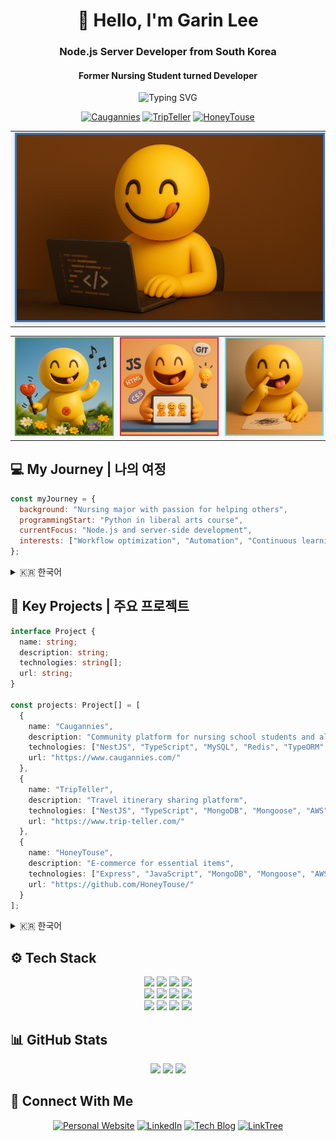<div align="center">
  
# 👋 Hello, I'm Garin Lee

### Node.js Server Developer from South Korea
#### Former Nursing Student turned Developer

<img src="https://readme-typing-svg.herokuapp.com?font=Fira+Code&size=15&duration=3500&pause=2000&color=000000&center=true&vCenter=true&random=false&width=500&lines=Node.js+%7C+TypeScript+%7C+NestJS+Developer;From+Healthcare+to+Software+Engineering" alt="Typing SVG" />


<a href="https://www.caugannies.com/" target="_blank"><img src="https://img.shields.io/badge/Project-Caugannies-blue?style=for-the-badge" alt="Caugannies"/></a>
<a href="https://www.trip-teller.com/" target="_blank"><img src="https://img.shields.io/badge/Project-TripTeller-orange?style=for-the-badge" alt="TripTeller"/></a>
<a href="https://github.com/HoneyTouse/" target="_blank"><img src="https://img.shields.io/badge/Project-HoneyTouse-yellow?style=for-the-badge" alt="HoneyTouse"/></a>

<div align="center">
  <table>
    <tr>
      <td>
        <a href="https://devellybutton.github.io/" target="_blank">
        <img src="https://github.com/devellybutton/devellybutton/blob/main/profileImage02.png" width="800" style="border: 3px solid #3178C6; box-shadow: 0 0 10px rgba(0,0,0,0.2);" alt="Profile Banner"/>
      </td>
    </tr>
  </table>
</div>
<div align="center">
  <table>
    <tr>
      <td width="33%">
        <a href="https://www.instagram.com/p/DIDfHG2PFmX/?igsh=a3FrNGprdHRwbGVh" target="_blank">
        <img src="https://github.com/devellybutton/devellybutton/blob/main/profileImage01.png" width="100%" style="border: 2px solid #5FA04E; box-shadow: 0 0 8px rgba(0,0,0,0.1);" alt="Profile Image 1"/>
      </td>
      <td width="33%">
        <a href="https://www.instagram.com/p/DIDeejLP5z7/?igsh=eWJsOHVuZXE4M3R2" target="_blank">
        <img src="https://github.com/devellybutton/devellybutton/blob/main/profileImage03.png" width="100%" style="border: 2px solid #E0234E; box-shadow: 0 0 8px rgba(0,0,0,0.1);" alt="Profile Image 3"/>
      </td>
      <td width="33%">
        <a href="https://www.instagram.com/p/DIDf3ISvwIV/?igsh=bHkzeDZxemduMTU1" target="_blank">
        <img src="https://github.com/devellybutton/devellybutton/blob/main/profileImage04.png" width="100%" style="border: 2px solid #61DAFB; box-shadow: 0 0 8px rgba(0,0,0,0.1);" alt="Profile Image 4"/>
      </td>
    </tr>
  </table>
</div>

</div>

## 💻 My Journey | 나의 여정
```javascript
const myJourney = {
  background: "Nursing major with passion for helping others",
  programmingStart: "Python in liberal arts course",
  currentFocus: "Node.js and server-side development",
  interests: ["Workflow optimization", "Automation", "Continuous learning"]
};
```
<details>
<summary>🇰🇷 한국어</summary>

```javascript
const 나의여정 = {
  배경: "다른 사람을 돕고자 하는 마음으로 간호학을 전공했습니다",
  프로그래밍시작: "교양 과목에서 Python을 접하며 개발에 입문했습니다",
  현재중점: "Node.js와 서버 개발에 집중하고 있습니다",
  관심분야: ["워크플로우 최적화", "자동화", "꾸준한 학습"]
};
```

</details>


## 🚀 Key Projects | 주요 프로젝트
```typescript
interface Project {
  name: string;
  description: string;
  technologies: string[];
  url: string;
}

const projects: Project[] = [
  {
    name: "Caugannies",
    description: "Community platform for nursing school students and alumni",
    technologies: ["NestJS", "TypeScript", "MySQL", "Redis", "TypeORM", "AWS"],
    url: "https://www.caugannies.com/"
  },
  {
    name: "TripTeller",
    description: "Travel itinerary sharing platform",
    technologies: ["NestJS", "TypeScript", "MongoDB", "Mongoose", "AWS"],
    url: "https://www.trip-teller.com/"
  },
  {
    name: "HoneyTouse",
    description: "E-commerce for essential items",
    technologies: ["Express", "JavaScript", "MongoDB", "Mongoose", "AWS"],
    url: "https://github.com/HoneyTouse/"
  }
];
```
<details>
<summary>🇰🇷 한국어</summary>

```typescript
interface 프로젝트 {
  이름: string;
  설명: string;
  기술: string[];
  주소: string;
}

const 프로젝트목록: 프로젝트[] = [
  {
    이름: "Caugannies",
    설명: "간호대학 학생 및 졸업생을 위한 커뮤니티 플랫폼",
    기술: ["NestJS", "TypeScript", "MySQL", "Redis", "TypeORM", "AWS"],
    주소: "https://www.caugannies.com/"
  },
  {
    이름: "TripTeller",
    설명: "여행 일정 공유 플랫폼",
    기술: ["NestJS", "TypeScript", "MongoDB", "Mongoose", "AWS"],
    주소: "https://www.trip-teller.com/"
  },
  {
    이름: "HoneyTouse",
    설명: "1인 가구를 위한 이커머스 플랫폼",
    기술: ["Express", "JavaScript", "MongoDB", "Mongoose", "AWS"],
    주소: "https://github.com/HoneyTouse/"
  }
];
```

</details>


## ⚙️ Tech Stack

<div align="center">
  <img src="https://img.shields.io/badge/nodedotjs-5FA04E?style=for-the-badge&logo=nodedotjs&logoColor=white">
  <img src="https://img.shields.io/badge/express-000000?style=for-the-badge&logo=express&logoColor=white">
  <img src="https://img.shields.io/badge/nestjs-E0234E?style=for-the-badge&logo=nestjs&logoColor=white">
  <img src="https://img.shields.io/badge/typescript-3178C6?style=for-the-badge&logo=typescript&logoColor=white">
  <br>
  <img src="https://img.shields.io/badge/mysql-4479A1?style=for-the-badge&logo=mysql&logoColor=white">
  <img src="https://img.shields.io/badge/typeorm-FE0803?style=for-the-badge&logo=typeorm&logoColor=white">
  <img src="https://img.shields.io/badge/mongodb-47A248?style=for-the-badge&logo=mongodb&logoColor=white">
  <img src="https://img.shields.io/badge/mongoose-880000?style=for-the-badge&logo=mongoose&logoColor=white">
  <br>
  <img src="https://img.shields.io/badge/html5-E34F26?style=for-the-badge&logo=html5&logoColor=white">
  <img src="https://img.shields.io/badge/css3-1572B6?style=for-the-badge&logo=css3&logoColor=white">
  <img src="https://img.shields.io/badge/JavaScript-F7DF1E?style=for-the-badge&logo=javascript&logoColor=black"/>
  <img src="https://img.shields.io/badge/aws-232F3E?style=for-the-badge&logo=amazonaws&logoColor=white">
</div>

## 📊 GitHub Stats

<div align="center">
  <img src="https://github-readme-stats.vercel.app/api/top-langs/?username=anuraghazra&layout=donut&theme=tokyonight" />
  <img src="https://github-readme-stats.vercel.app/api?username=devellybutton&hide_rank=true&show_icons=true&theme=tokyonight" />
  <img src="http://mazassumnida.wtf/api/v2/generate_badge?boj=ninano00" />
</div>

## 🔗 Connect With Me
<div align="center">
  <a href="https://devellybutton.github.io/" target="_blank"><img src="https://img.shields.io/badge/Portfolio-000000?style=for-the-badge&logo=github&logoColor=white" alt="Personal Website"/></a>
  <a href="https://kr.linkedin.com/in/%EA%B0%80%EB%A6%B0-%EC%9D%B4-8915502b4" target="_blank"><img src="https://img.shields.io/badge/LinkedIn-0077B5?style=for-the-badge&logo=linkedin&logoColor=white" alt="LinkedIn"/></a>
  <a href="https://programming-bellybutton.tistory.com/" target="_blank"><img src="https://img.shields.io/badge/Tech_Blog-FF5722?style=for-the-badge&logo=blogger&logoColor=white" alt="Tech Blog"/></a>
  <a href="https://linktr.ee/hungry_bellybutton" target="_blank"><img src="https://img.shields.io/badge/LinkTree-39E09B?style=for-the-badge&logo=linktree&logoColor=white" alt="LinkTree"/></a>
</div>
